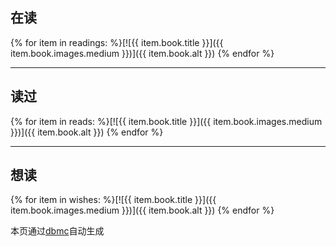 ## 在读

{% for item in readings: %}[![{{ item.book.title }}]({{ item.book.images.medium }})]({{ item.book.alt }}) {% endfor %}

---

## 读过

{% for item in reads: %}[![{{ item.book.title }}]({{ item.book.images.medium }})]({{ item.book.alt }}) {% endfor %}

---

## 想读

{% for item in wishes: %}[![{{ item.book.title }}]({{ item.book.images.medium }})]({{ item.book.alt }}) {% endfor %}

本页通过[dbmc](https://github.com/whilgeek/dbmc)自动生成
